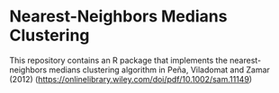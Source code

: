 # Nearest-Neighbors Medians Clustering
This repository contains an R package that implements the nearest-neighbors medians clustering algorithm in Peña, Viladomat and Zamar (2012) (https://onlinelibrary.wiley.com/doi/pdf/10.1002/sam.11149)
